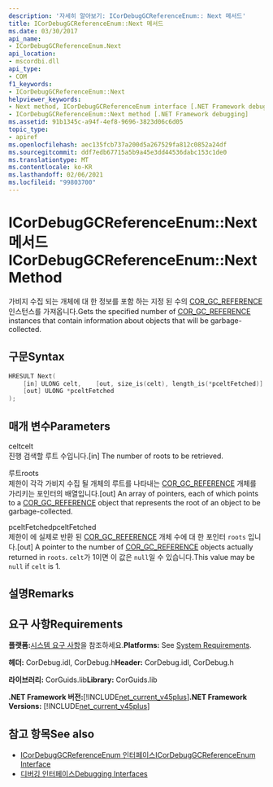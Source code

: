 ```yaml
---
description: '자세히 알아보기: ICorDebugGCReferenceEnum:: Next 메서드'
title: ICorDebugGCReferenceEnum::Next 메서드
ms.date: 03/30/2017
api_name:
- ICorDebugGCReferenceEnum.Next
api_location:
- mscordbi.dll
api_type:
- COM
f1_keywords:
- ICorDebugGCReferenceEnum::Next
helpviewer_keywords:
- Next method, ICorDebugGCReferenceEnum interface [.NET Framework debugging]
- ICorDebugGCReferenceEnum::Next method [.NET Framework debugging]
ms.assetid: 91b1345c-a94f-4ef8-9696-3823d06c6d05
topic_type:
- apiref
ms.openlocfilehash: aec135fcb737a200d5a267529fa812c0852a24df
ms.sourcegitcommit: ddf7edb67715a5b9a45e3dd44536dabc153c1de0
ms.translationtype: MT
ms.contentlocale: ko-KR
ms.lasthandoff: 02/06/2021
ms.locfileid: "99803700"
---
```

# <a name="icordebuggcreferenceenumnext-method"></a><span data-ttu-id="e0f43-103">ICorDebugGCReferenceEnum::Next 메서드</span><span class="sxs-lookup"><span data-stu-id="e0f43-103">ICorDebugGCReferenceEnum::Next Method</span></span>

<span data-ttu-id="e0f43-104">가비지 수집 되는 개체에 대 한 정보를 포함 하는 지정 된 수의 [COR_GC_REFERENCE](cor-gc-reference-structure.md) 인스턴스를 가져옵니다.</span><span class="sxs-lookup"><span data-stu-id="e0f43-104">Gets the specified number of [COR_GC_REFERENCE](cor-gc-reference-structure.md) instances that contain information about objects that will be garbage-collected.</span></span>  
  
## <a name="syntax"></a><span data-ttu-id="e0f43-105">구문</span><span class="sxs-lookup"><span data-stu-id="e0f43-105">Syntax</span></span>  
  
```cpp  
HRESULT Next(  
    [in] ULONG celt,    [out, size_is(celt), length_is(*pceltFetched)] COR_GC_REFERENCE roots[],
    [out] ULONG *pceltFetched  
);  
```  
  
## <a name="parameters"></a><span data-ttu-id="e0f43-106">매개 변수</span><span class="sxs-lookup"><span data-stu-id="e0f43-106">Parameters</span></span>  

 <span data-ttu-id="e0f43-107">celt</span><span class="sxs-lookup"><span data-stu-id="e0f43-107">celt</span></span>  
 <span data-ttu-id="e0f43-108">진행 검색할 루트 수입니다.</span><span class="sxs-lookup"><span data-stu-id="e0f43-108">[in] The number of roots to be retrieved.</span></span>  
  
 <span data-ttu-id="e0f43-109">루트</span><span class="sxs-lookup"><span data-stu-id="e0f43-109">roots</span></span>  
 <span data-ttu-id="e0f43-110">제한이 각각 가비지 수집 될 개체의 루트를 나타내는 [COR_GC_REFERENCE](cor-gc-reference-structure.md) 개체를 가리키는 포인터의 배열입니다.</span><span class="sxs-lookup"><span data-stu-id="e0f43-110">[out] An array of pointers, each of which points to a [COR_GC_REFERENCE](cor-gc-reference-structure.md) object that represents the root of an object to be garbage-collected.</span></span>  
  
 <span data-ttu-id="e0f43-111">pceltFetched</span><span class="sxs-lookup"><span data-stu-id="e0f43-111">pceltFetched</span></span>  
 <span data-ttu-id="e0f43-112">제한이 에 실제로 반환 된 [COR_GC_REFERENCE](cor-gc-reference-structure.md) 개체 수에 대 한 포인터 `roots` 입니다.</span><span class="sxs-lookup"><span data-stu-id="e0f43-112">[out] A pointer to the number of [COR_GC_REFERENCE](cor-gc-reference-structure.md) objects actually returned in `roots`.</span></span> <span data-ttu-id="e0f43-113">`celt`가 1이면 이 값은 `null`일 수 있습니다.</span><span class="sxs-lookup"><span data-stu-id="e0f43-113">This value may be `null` if `celt` is 1.</span></span>  
  
## <a name="remarks"></a><span data-ttu-id="e0f43-114">설명</span><span class="sxs-lookup"><span data-stu-id="e0f43-114">Remarks</span></span>  
  
## <a name="requirements"></a><span data-ttu-id="e0f43-115">요구 사항</span><span class="sxs-lookup"><span data-stu-id="e0f43-115">Requirements</span></span>  

 <span data-ttu-id="e0f43-116">**플랫폼:**[시스템 요구 사항](../../get-started/system-requirements.md)을 참조하세요.</span><span class="sxs-lookup"><span data-stu-id="e0f43-116">**Platforms:** See [System Requirements](../../get-started/system-requirements.md).</span></span>  
  
 <span data-ttu-id="e0f43-117">**헤더:** CorDebug.idl, CorDebug.h</span><span class="sxs-lookup"><span data-stu-id="e0f43-117">**Header:** CorDebug.idl, CorDebug.h</span></span>  
  
 <span data-ttu-id="e0f43-118">**라이브러리:** CorGuids.lib</span><span class="sxs-lookup"><span data-stu-id="e0f43-118">**Library:** CorGuids.lib</span></span>  
  
 <span data-ttu-id="e0f43-119">**.NET Framework 버전:**[!INCLUDE[net_current_v45plus](../../../../includes/net-current-v45plus-md.md)]</span><span class="sxs-lookup"><span data-stu-id="e0f43-119">**.NET Framework Versions:** [!INCLUDE[net_current_v45plus](../../../../includes/net-current-v45plus-md.md)]</span></span>  
  
## <a name="see-also"></a><span data-ttu-id="e0f43-120">참고 항목</span><span class="sxs-lookup"><span data-stu-id="e0f43-120">See also</span></span>

- [<span data-ttu-id="e0f43-121">ICorDebugGCReferenceEnum 인터페이스</span><span class="sxs-lookup"><span data-stu-id="e0f43-121">ICorDebugGCReferenceEnum Interface</span></span>](icordebuggcreferenceenum-interface.md)
- [<span data-ttu-id="e0f43-122">디버깅 인터페이스</span><span class="sxs-lookup"><span data-stu-id="e0f43-122">Debugging Interfaces</span></span>](debugging-interfaces.md)
